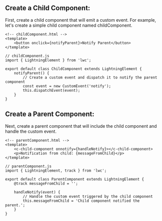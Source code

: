 ## Create a Child Component:

First, create a child component that will emit a custom event. For example, let's create a simple child component named childComponent.

```
<!-- childComponent.html -->
<template>
    <button onclick={notifyParent}>Notify Parent</button>
</template>
```

```
// childComponent.js
import { LightningElement } from 'lwc';

export default class ChildComponent extends LightningElement {
    notifyParent() {
        // Create a custom event and dispatch it to notify the parent component
        const event = new CustomEvent('notify');
        this.dispatchEvent(event);
    }
}
```

## Create a Parent Component:

Next, create a parent component that will include the child component and handle the custom event.

```
<!-- parentComponent.html -->
<template>
    <c-child-component onnotify={handleNotify}></c-child-component>
    <p>Notification from child: {messageFromChild}</p>
</template>
```

```
// parentComponent.js
import { LightningElement, track } from 'lwc';

export default class ParentComponent extends LightningElement {
    @track messageFromChild = '';

    handleNotify(event) {
        // Handle the custom event triggered by the child component
        this.messageFromChild = 'Child component notified the parent.';
    }
}
```
